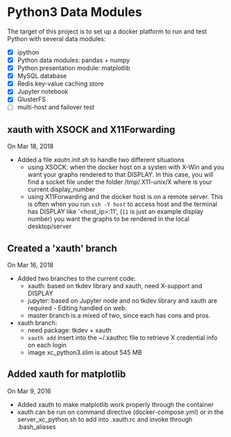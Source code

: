 # Python3 Data Modules #
The target of this project is to set up a docker platform to run and test Python with several data modules:
* [x] ipython 
* [x] Python data modules: pandas + numpy
* [x] Python presentation module: matplotlib
* [x] MySQL database
* [x] Redis key-value caching store
* [x] Jupyter notebook
* [X] GlusterFS
* [ ] multi-host and failover test

## xauth with XSOCK and X11Forwarding
On Mar 18, 2018
- Added a file *xautn.init.sh* to handle two different situations
  - using XSOCK: when the docker host on a systen with X-Win and you want your graphs rendered
    to that DISPLAY. In this case, you will find a socket file under the folder /tmp/.X11-unix/X<number>
    where <number> is your current display_number
  - using X11Forwarding and the docker host is on a remote server. This is often when you run
    `ssh -Y host` to access host and the terminal has DISPLAY like '<host_ip>:11', (`11` is just 
    an example display number) you want the graphs to be rendered in the local desktop/server

## Created a 'xauth' branch
On Mar 16, 2018
- Added two branches to the current code:
  - xauth: based on tkdev library and xauth, need X-support and DISPLAY
  - jupyter: based on Jupyter node and no tkdev library and xauth are required - Editing handled on web.
  - master branch is a mixed of two, since each has cons and pros.
- xauth branch:
  - need package: tkdev + xauth
  - `xauth add` insert into the ~/.xauthrc file to retrieve X credential info on each login
  - image xc_python3.slim is about 545 MB

## Added xauth for matplotlib ##
On Mar 9, 2016
- Added xauth to make matplotlib work properly through the container
- xauth can be run on command directive (docker-compose.yml) or in the server_xc_python.sh to add into .xauth.rc and invoke through .bash_aliases


